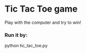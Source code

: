 # Tic Tac Toe game
  <p>Play with the computer and try to win!</p>
<h3>Run it by:</h3>
  python tic_tac_toe.py

